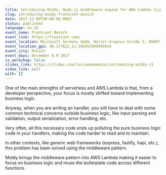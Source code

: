 ```yaml
---
title: Introducing Middy, Node.js middleware engine for AWS Lambda (Lightning talk)
slug: introducing-middy-frontconf-munich
date: 2017-12-09T00:00:00.000Z
status: published
language: en_US
event_name: Frontconf Munich
event_link: https://frontconf.com/
event_location: Microsoft Germany GmbH, Walter-Gropius-Straße 5, 80807 München, Germany
event_location_gps: 48.177622,11.593452999999954
event_city: Munich
event_days: December 8-9 2017
is_workshop: false
slides_link: https://slides.com/lucianomammino/introducing-middy-11
video_link: null
with: []
---
```


One of the main strengths of serverless and AWS Lambda is that, from a developer perspective, your focus is mostly shifted toward implementing business logic.

Anyway, when you are writing an handler, you still have to deal with some common technical concerns outside business logic, like input parsing and validation, output serialization, error handling, etc.

Very often, all this necessary code ends up polluting the pure business logic code in your handlers, making the code harder to read and to maintain.

In other contexts, like generic web frameworks (express, fastify, hapi, etc.), this problem has been solved using the middleware pattern.

Middy brings the middleware pattern into AWS Lambda making it easier to focus on business logic and reuse the boilerplate code across different functions.
